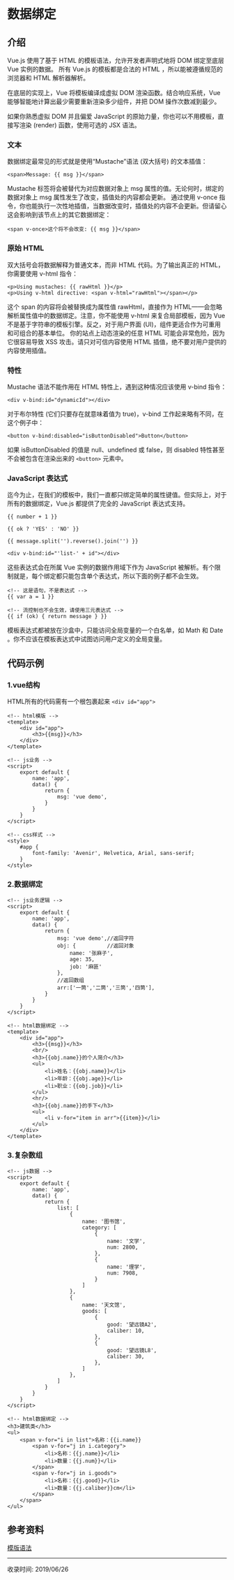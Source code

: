 # 数据绑定

## 介绍
Vue.js 使用了基于 HTML 的模板语法，允许开发者声明式地将 DOM 绑定至底层 Vue 实例的数据。
所有 Vue.js 的模板都是合法的 HTML ，所以能被遵循规范的浏览器和 HTML 解析器解析。

在底层的实现上，Vue 将模板编译成虚拟 DOM 渲染函数。结合响应系统，Vue 能够智能地计算出最少需要重新渲染多少组件，并把 DOM 操作次数减到最少。

如果你熟悉虚拟 DOM 并且偏爱 JavaScript 的原始力量，你也可以不用模板，直接写渲染 (render) 函数，使用可选的 JSX 语法。

### 文本
数据绑定最常见的形式就是使用“Mustache”语法 (双大括号) 的文本插值：

```vue
<span>Message: {{ msg }}</span>
```

Mustache 标签将会被替代为对应数据对象上 msg 属性的值。无论何时，绑定的数据对象上 msg 属性发生了改变，插值处的内容都会更新。
通过使用 v-once 指令，你也能执行一次性地插值，当数据改变时，插值处的内容不会更新。但请留心这会影响到该节点上的其它数据绑定：

```vue
<span v-once>这个将不会改变: {{ msg }}</span>
```

### 原始 HTML

双大括号会将数据解释为普通文本，而非 HTML 代码。为了输出真正的 HTML，你需要使用 v-html 指令：

```vue
<p>Using mustaches: {{ rawHtml }}</p>
<p>Using v-html directive: <span v-html="rawHtml"></span></p>
```

这个 span 的内容将会被替换成为属性值 rawHtml，直接作为 HTML——会忽略解析属性值中的数据绑定。注意，你不能使用 v-html 来复合局部模板，因为 Vue 不是基于字符串的模板引擎。反之，对于用户界面 (UI)，组件更适合作为可重用和可组合的基本单位。
你的站点上动态渲染的任意 HTML 可能会非常危险，因为它很容易导致 XSS 攻击。请只对可信内容使用 HTML 插值，绝不要对用户提供的内容使用插值。

### 特性

Mustache 语法不能作用在 HTML 特性上，遇到这种情况应该使用 v-bind 指令：

```vue
<div v-bind:id="dynamicId"></div>
```

对于布尔特性 (它们只要存在就意味着值为 true)，v-bind 工作起来略有不同，在这个例子中：

```vue
<button v-bind:disabled="isButtonDisabled">Button</button>
```

如果 isButtonDisabled 的值是 null、undefined 或 false，则 disabled 特性甚至不会被包含在渲染出来的 `<button>` 元素中。

### JavaScript 表达式

迄今为止，在我们的模板中，我们一直都只绑定简单的属性键值。但实际上，对于所有的数据绑定，Vue.js 都提供了完全的 JavaScript 表达式支持。

```vue
{{ number + 1 }}

{{ ok ? 'YES' : 'NO' }}

{{ message.split('').reverse().join('') }}

<div v-bind:id="'list-' + id"></div>
```

这些表达式会在所属 Vue 实例的数据作用域下作为 JavaScript 被解析。有个限制就是，每个绑定都只能包含单个表达式，所以下面的例子都不会生效。

```vue
<!-- 这是语句，不是表达式 -->
{{ var a = 1 }}

<!-- 流控制也不会生效，请使用三元表达式 -->
{{ if (ok) { return message } }}
```

模板表达式都被放在沙盒中，只能访问全局变量的一个白名单，如 Math 和 Date 。你不应该在模板表达式中试图访问用户定义的全局变量。

## 代码示例

### 1.vue结构 
HTML所有的代码需有一个根包裹起来 `<div id="app">`

```vue
<!-- html模版 -->
<template>
    <div id="app">
        <h3>{{msg}}</h3>
    </div>
</template>

<!-- js业务 -->
<script>
    export default {
        name: 'app',
        data() {
            return {
                msg: 'vue demo',
            }
        }
    }
</script>

<!-- css样式 -->
<style>
    #app {
        font-family: 'Avenir', Helvetica, Arial, sans-serif;
    }
</style>
```

### 2.数据绑定
```vue
<!-- js业务逻辑 -->
<script>
    export default {
        name: 'app',
        data() {
            return {
                msg: 'vue demo',//返回字符
                obj: {          //返回对象
                    name: '张麻子',
                    age: 35,
                    job: '麻匪'
                },
                //返回数组
                arr:['一筒','二筒','三筒','四筒'],
            }
        }
    }
</script>

<!-- html数据绑定 -->
<template>
    <div id="app">
        <h3>{{msg}}</h3>
        <br/>
        <h3>{{obj.name}}的个人简介</h3>
        <ul>
            <li>姓名：{{obj.name}}</li>
            <li>年龄：{{obj.age}}</li>
            <li>职业：{{obj.job}}</li>
        </ul>
        <hr/>
        <h3>{{obj.name}}的手下</h3>
        <ul>
            <li v-for="item in arr">{{item}}</li>
        </ul>
    </div>
</template>
```

### 3.复杂数组
```vue
<!-- js数据 -->
<script>
    export default {
        name: 'app',
        data() {
            return {
                list: [
                    {
                        name: '图书馆',
                        category: [
                            {
                                name: '文学',
                                num: 2800,
                            },
                            {
                                name: '理学',
                                num: 7908,
                            }
                        ]
                    },
                    {
                        name: '天文馆',
                        goods: [
                            {
                                good: '望远镜A2',
                                caliber: 10,
                            },
                            {
                                good: '望远镜L8',
                                caliber: 30,
                            },
                        ]
                    },
                ]
            }
        }
    }
</script>

<!-- html数据绑定 -->
<h3>建筑类</h3>
<ul>
    <span v-for="i in list">名称：{{i.name}}
        <span v-for="j in i.category">
            <li>名称：{{j.name}}</li>
            <li>数量：{{j.num}}</li>
        </span>
        <span v-for="j in i.goods">
            <li>名称：{{j.good}}</li>
            <li>数量：{{j.caliber}}cm</li>
        </span>
    </span>
</ul>
```


## 参考资料
[模版语法](https://cn.vuejs.org/v2/guide/syntax.html)

---
收录时间: 2019/06/26

<Vssue :title="$title" />

